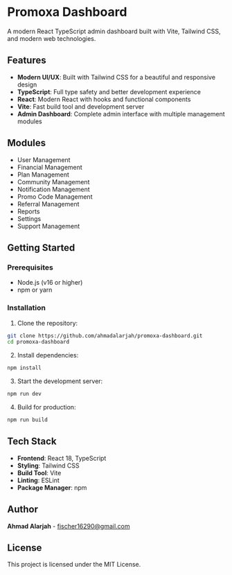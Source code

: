 # Promoxa Dashboard

A modern React TypeScript admin dashboard built with Vite, Tailwind CSS, and modern web technologies.

## Features

- **Modern UI/UX**: Built with Tailwind CSS for a beautiful and responsive design
- **TypeScript**: Full type safety and better development experience
- **React**: Modern React with hooks and functional components
- **Vite**: Fast build tool and development server
- **Admin Dashboard**: Complete admin interface with multiple management modules

## Modules

- User Management
- Financial Management
- Plan Management
- Community Management
- Notification Management
- Promo Code Management
- Referral Management
- Reports
- Settings
- Support Management

## Getting Started

### Prerequisites

- Node.js (v16 or higher)
- npm or yarn

### Installation

1. Clone the repository:
```bash
git clone https://github.com/ahmadalarjah/promoxa-dashboard.git
cd promoxa-dashboard
```

2. Install dependencies:
```bash
npm install
```

3. Start the development server:
```bash
npm run dev
```

4. Build for production:
```bash
npm run build
```

## Tech Stack

- **Frontend**: React 18, TypeScript
- **Styling**: Tailwind CSS
- **Build Tool**: Vite
- **Linting**: ESLint
- **Package Manager**: npm

## Author

**Ahmad Alarjah** - fischer16290@gmail.com

## License

This project is licensed under the MIT License.
